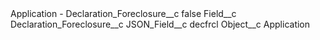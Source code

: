 <?xml version="1.0" encoding="UTF-8"?>
<CustomMetadata xmlns="http://soap.sforce.com/2006/04/metadata" xmlns:xsi="http://www.w3.org/2001/XMLSchema-instance" xmlns:xsd="http://www.w3.org/2001/XMLSchema">
    <label>Application - Declaration_Foreclosure__c</label>
    <protected>false</protected>
    <values>
        <field>Field__c</field>
        <value xsi:type="xsd:string">Declaration_Foreclosure__c</value>
    </values>
    <values>
        <field>JSON_Field__c</field>
        <value xsi:type="xsd:string">decfrcl</value>
    </values>
    <values>
        <field>Object__c</field>
        <value xsi:type="xsd:string">Application</value>
    </values>
</CustomMetadata>
